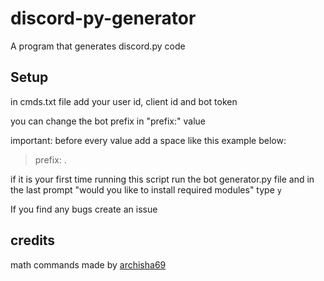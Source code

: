 # discord-py-generator
A program that generates discord.py code

## Setup
in cmds.txt file add your user id, client id and bot token

you can change the bot prefix in "prefix:" value

important: before every value add a space like this example below:

> prefix: .

if it is your first time running this script run the bot generator.py file and in the last prompt "would you like to install required modules" type `y`



If you find any bugs create an issue

## credits
math commands made by [archisha69](https://github.com/archisha69)
